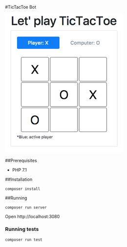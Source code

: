 #TicTacToe Bot

![Screenshot](https://raw.githubusercontent.com/brunoberte/tictactoebot/master/screenshot.png)

##Prerequisites
- PHP 7.1

##Installation
```
composer install
```

##Running
```
composer run server
```
Open http://localhost:3080


### Running tests
```
composer run test
```

